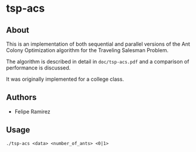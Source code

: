 # tsp-acs

## About

This is an implementation of both sequential and parallel versions of the Ant Colony Optimization algorithm for the Traveling Salesman Problem.

The algorithm is described in detail in ```doc/tsp-acs.pdf``` and a comparison of performance is discussed.

It was originally implemented for a college class.

## Authors

* Felipe Ramirez

## Usage

```
./tsp-acs <data> <number_of_ants> <0|1>
```